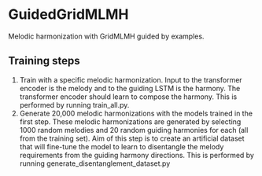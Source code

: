 # GuidedGridMLMH
Melodic harmonization with GridMLMH guided by examples.

## Training steps
1. Train with a specific melodic harmonization. Input to the transformer encoder is the melody and to the guiding LSTM is the harmony. The transformer encoder should learn to compose the harmony. This is performed by running train_all.py.
2. Generate 20,000 melodic harmonizations with the models trained in the first step. These melodic harmonizations are generated by selecting 1000 random melodies and 20 random guiding harmonies for each (all from the training set). Aim of this step is to create an artificial dataset that will fine-tune the model to learn to disentangle the melody requirements from the guiding harmony directions. This is performed by running generate_disentanglement_dataset.py